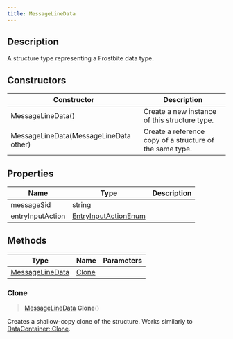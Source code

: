 ```yaml
---
title: MessageLineData
---
```

## Description

A structure type representing a Frostbite data type.

## Constructors

| Constructor                            | Description                                              |
| -------------------------------------- | -------------------------------------------------------- |
| MessageLineData()                      | Create a new instance of this structure type.            |
| MessageLineData(MessageLineData other) | Create a reference copy of a structure of the same type. |

## Properties

| Name             | Type                                         | Description |
| ---------------- | -------------------------------------------- | ----------- |
| messageSid       | string                                       |             |
| entryInputAction | [EntryInputActionEnum](/vext/ref/fb/entryinputactionenum/) |             |

## Methods

| Type                               | Name            | Parameters |
| ---------------------------------- | --------------- | ---------- |
| [MessageLineData](/vext/ref/fb/messagelinedata/) | [Clone](#clone) |            |

### Clone

> [MessageLineData](/vext/ref/fb/messagelinedata/) **Clone**()

Creates a shallow-copy clone of the structure. Works similarly to [DataContainer::Clone](/vext/ref/shared/class/datacontainer#clone).
